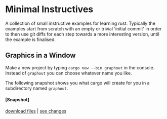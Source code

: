 

Minimal Instructives
====================

A collection of small instructive examples for learning rust.
Typically the examples start from scratch with an empty or trivial 'initial commit' in order to then use git diffs for each step towards a more interesting version, until the example is finalised.


Graphics in a Window
--------------------

Make a new project by typing `cargo new --bin graphout` in the console. Instead of `graphout` you can choose whatever name you like.

The following snapshot shows you what cargo will create for you in a subdirectory named `graphout`.

#### [Snapshot]
[download files](https://github.com/broesamle/RustWorkshop/releases/tag/graphout01_new-project)
|
[see changes](https://github.com/broesamle/RustWorkshop/commit/c7dd93813e05d4142ad64fa903013cfa22331f30)
